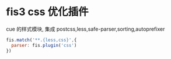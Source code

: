 # fis3 css 优化插件

cue 的样式模块, 集成 postcss,less,safe-parser,sorting,autoprefixer

```javascript
fis.match('**.{less,css}',{
  parser: fis.plugin('css')
})

```
